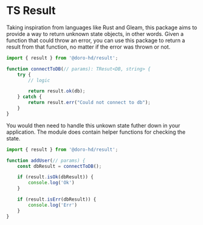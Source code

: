 # TS Result
Taking inspiration from languages like Rust and Gleam, this package aims to provide a way to return unknown state objects, in other words. Given a function that could throw an error, you can use this package to return a result from that function, no matter if the error was thrown or not.

```typescript
import { result } from '@doro-hd/result';

function connectToDB(// params): TResut<DB, string> {
    try {
        // logic

        return result.ok(db);
    } catch {
        return result.err("Could not connect to db");
    }
}
```

You would then need to handle this unkown state futher down in your application. The module does contain helper functions for checking the state.
```typescript
import { result } from '@doro-hd/result';

function addUser(// params) {
    const dbResult = connectToDB();

    if (result.isOk(dbResult)) {
        console.log('Ok')
    }

    if (result.isErr(dbResult)) {
        console.log('Err')
    }
}
```

